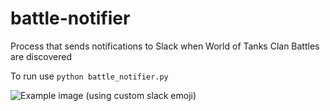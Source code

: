 # battle-notifier

Process that sends notifications to Slack when World of Tanks Clan Battles are discovered

To run use `python battle_notifier.py`

![Example image (using custom slack emoji)](http://i.imgur.com/QfhqvHz.png)
